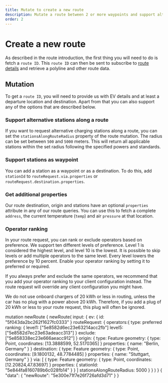 ```yaml
---
title: Mutate to create a new route
description: Mutate a route between 2 or more waypoints and support alternative stations along a route
order: 2
---
```


# Create a new route

As described in the route introduction, the first thing you will need to do is fetch a `route ID`. This `route ID` can then be sent to subscribe to [route details](/API-Reference/Routes/query-route-details) and retrieve a polyline and other route data.

<api-reference-actions example-url="https://examples.chargetrip.com/?id=route" url="https://playground.chargetrip.com/?page=newRoute"></api-reference-actions>

## Mutation

To get a `route ID`, you will need to provide us with EV details and at least a departure location and destination. Apart from that you can also support any of the options that are described below.

### Support alternative stations along a route

If you want to request alternative charging stations along a route, you can set the `stationsAlongRouteRadius` property of the route mutation. The radius can be set between `500` and `5000` meters. This will return all applicable stations within the set radius following the specified powers and standards.

### Support stations as waypoint

You can add a station as a waypoint or as a destination. To do this, add `stationId` to `routeRequest.via.properties` or `routeRequest.destination.properties`.

### Get additional properties

Our route destination, origin and stations have an optional `properties` attribute in any of our route queries. You can use this to fetch a complete `address`, the current temperature (`temp`) and air `pressure` at that location.

### Operator ranking

In your route request, you can rank or exclude operators based on preference. 
We support ten different levels of preference. Level 1 is considered the highest level, and level 10 is the lowest. It is possible to skip levels or add multiple operators to the same level. Every level lowers the preference by 10 percent. Enable your operator ranking by setting it to preferred or required.

If you always prefer and exclude the same operators, we recommend that you add your operator ranking to your client configuration instead. The route request will override any client configuration you might have.

<note display="block">
We do not use onboard chargers of 20 kWh or less in routing, unless the car has no plug with a power above 20 kWh. Therefore, if you add a plug of 20 kWh or less to your route request, this plug will often be ignored.
</note>

<schema name="newRoute" type="Mutation"></schema>

<response error="newRoute"></response>

<playground>
<code-block lang="graphql" type="mutation">					
mutation newRoute {
  newRoute(
    input: {
      ev: { 
        id: "5f043da2bc262f1627fc0333"
      }
      routeRequest: {
        operators:{ 
          type: preferred 
          ranking: { 
            level1: ["5e8582d6ec23e63214acc2fb"]
            level5: ["5e8582d7ec23e63adeacc313"]
          }
          exclude: ["5e858338ec23e666aeacc912"]
        }
        origin: {
          type: Feature
          geometry: { type: Point, coordinates: [13.3888599, 52.5170365] }
          properties: { name: "Berlin, Germany" }
        }
        destination: {
          type: Feature
          geometry: { type: Point, coordinates: [9.1800132, 48.7784485] }
          properties: { name: "Stuttgart, Germany" }
        }
        via: [
          {
            type: Feature
            geometry: { type: Point, coordinates: [12.20824,47.83697] }
            properties: { stationId: "5e844fa8160789b6c028fb14" }
          }
        ]
        stationsAlongRouteRadius: 5000
     }
    }
  )
}
</code-block>
<code-block lang="json" type="response">
{
  "data": {
    "newRoute": "5e300e71f7e26f726afd3d71"
  }
}
</code-block>
</playground>

